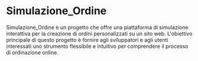 # Simulazione_Ordine
Simulazione_Ordine è un progetto che offre una piattaforma di simulazione interattiva per la creazione di ordini personalizzati su un sito web. L'obiettivo principale di questo progetto è fornire agli sviluppatori e agli utenti interessati uno strumento flessibile e intuitivo per comprendere il processo di ordinazione online.
